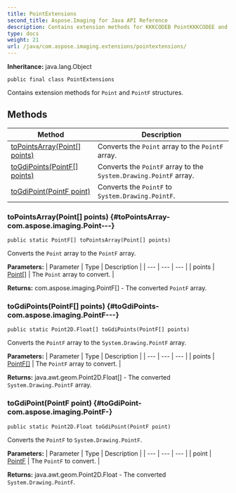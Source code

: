 ```yaml
---
title: PointExtensions
second_title: Aspose.Imaging for Java API Reference
description: Contains extension methods for KKKCODEB PointKKKCODEE and KKKCODEB PointFKKKCODEE structures.
type: docs
weight: 21
url: /java/com.aspose.imaging.extensions/pointextensions/
---
```

**Inheritance:**
java.lang.Object
```
public final class PointExtensions
```

Contains extension methods for `Point` and `PointF` structures.
## Methods

| Method | Description |
| --- | --- |
| [toPointsArray(Point[] points)](#toPointsArray-com.aspose.imaging.Point---) | Converts the `Point` array to the `PointF` array. |
| [toGdiPoints(PointF[] points)](#toGdiPoints-com.aspose.imaging.PointF---) | Converts the `PointF` array to the `System.Drawing.PointF` array. |
| [toGdiPoint(PointF point)](#toGdiPoint-com.aspose.imaging.PointF-) | Converts the `PointF` to `System.Drawing.PointF`. |
### toPointsArray(Point[] points) {#toPointsArray-com.aspose.imaging.Point---}
```
public static PointF[] toPointsArray(Point[] points)
```


Converts the `Point` array to the `PointF` array.

**Parameters:**
| Parameter | Type | Description |
| --- | --- | --- |
| points | [Point\[\]](../../com.aspose.imaging/point) | The `Point` array to convert. |

**Returns:**
com.aspose.imaging.PointF[] - The converted `PointF` array.
### toGdiPoints(PointF[] points) {#toGdiPoints-com.aspose.imaging.PointF---}
```
public static Point2D.Float[] toGdiPoints(PointF[] points)
```


Converts the `PointF` array to the `System.Drawing.PointF` array.

**Parameters:**
| Parameter | Type | Description |
| --- | --- | --- |
| points | [PointF\[\]](../../com.aspose.imaging/pointf) | The `PointF` array to convert. |

**Returns:**
java.awt.geom.Point2D.Float[] - The converted `System.Drawing.PointF` array.
### toGdiPoint(PointF point) {#toGdiPoint-com.aspose.imaging.PointF-}
```
public static Point2D.Float toGdiPoint(PointF point)
```


Converts the `PointF` to `System.Drawing.PointF`.

**Parameters:**
| Parameter | Type | Description |
| --- | --- | --- |
| point | [PointF](../../com.aspose.imaging/pointf) | The `PointF` to convert. |

**Returns:**
java.awt.geom.Point2D.Float - The converted `System.Drawing.PointF`.
